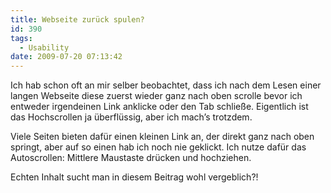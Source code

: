 ```yaml
---
title: Webseite zurück spulen?
id: 390
tags:
  - Usability
date: 2009-07-20 07:13:42
---
```


Ich hab schon oft an mir selber beobachtet, dass ich nach dem Lesen einer langen Webseite diese zuerst wieder ganz nach oben scrolle bevor ich entweder irgendeinen Link anklicke oder den Tab schließe. Eigentlich ist das Hochscrollen ja überflüssig, aber ich mach’s trotzdem.

Viele Seiten bieten dafür einen kleinen Link an, der direkt ganz nach oben springt, aber auf so einen hab ich noch nie geklickt. Ich nutze dafür das Autoscrollen: Mittlere Maustaste drücken und hochziehen.

Echten Inhalt sucht man in diesem Beitrag wohl vergeblich?!